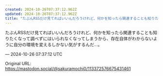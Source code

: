 ```yaml
---
created: 2024-10-26T07:37:12.962Z
updated: 2024-10-26T07:37:12.962Z
title: "たぶんRSSだけ見てればいいんだろうけれど、何かを知ったら関連することも知りたくなって調べずにはいられなくなってしまうから、存在自体がわからないように自分の環境[...]"
---
```


<p>たぶんRSSだけ見てればいいんだろうけれど、何かを知ったら関連することも知りたくなって調べずにはいられなくなってしまうから、存在自体がわからないように自分の環境を変えるしかない気がするんだ…。</p>

&mdash; 2024-10-26 07:37:12 UTC

Original URL: https://mastodon.social/@sakuramochi0/113372576675431461
